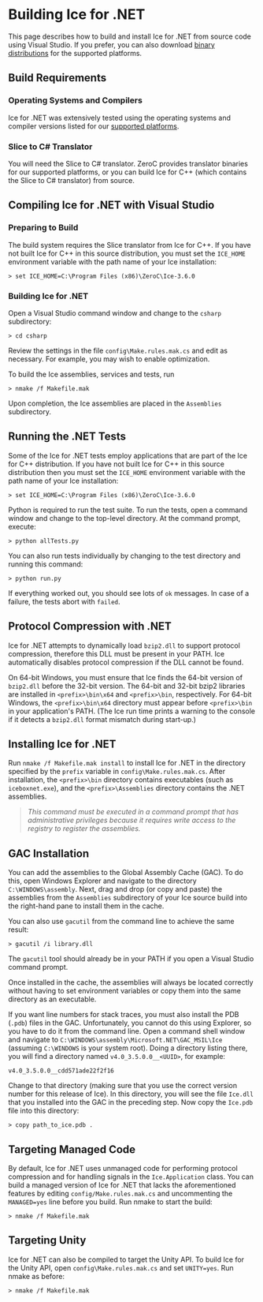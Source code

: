 # Building Ice for .NET

This page describes how to build and install Ice for .NET from source code using Visual Studio. If you prefer, you can also download [binary distributions](https://zeroc.com/download.html) for the supported platforms.

## Build Requirements

### Operating Systems and Compilers

Ice for .NET was extensively tested using the operating systems and compiler versions listed for our [supported platforms](https://zeroc.com/platforms_3_6_0.html).

### Slice to C# Translator

You will need the Slice to C# translator. ZeroC provides translator binaries for our supported platforms, or you can build Ice for C++ (which contains the Slice to C# translator) from source.
 
## Compiling Ice for .NET with Visual Studio

### Preparing to Build

The build system requires the Slice translator from Ice for C++. If you have not built Ice for C++ in this source distribution, you must set the ```ICE_HOME``` environment variable with the path name of your Ice installation:

    > set ICE_HOME=C:\Program Files (x86)\ZeroC\Ice-3.6.0

### Building Ice for .NET

Open a Visual Studio command window and change to the ```csharp``` subdirectory:

    > cd csharp

Review the settings in the file ```config\Make.rules.mak.cs``` and edit as necessary. For example, you may wish to enable optimization.

To build the Ice assemblies, services and tests, run

    > nmake /f Makefile.mak

Upon completion, the Ice assemblies are placed in the ```Assemblies``` subdirectory.

## Running the .NET Tests

Some of the Ice for .NET tests employ applications that are part of the Ice for C++ distribution. If you have not built Ice for C++ in this source distribution then you must set the ```ICE_HOME``` environment variable with the path name of your Ice installation:

    > set ICE_HOME=C:\Program Files (x86)\ZeroC\Ice-3.6.0

Python is required to run the test suite. To run the tests, open a command window and change to the top-level directory. At the command prompt, execute:

    > python allTests.py

You can also run tests individually by changing to the test directory and running this command:

    > python run.py

If everything worked out, you should see lots of ```ok``` messages. In case of a failure, the tests abort with ```failed```.

## Protocol Compression with .NET

Ice for .NET attempts to dynamically load ```bzip2.dll``` to support protocol compression, therefore this DLL must be present in your PATH. Ice automatically disables protocol compression if the DLL cannot be found.

On 64-bit Windows, you must ensure that Ice finds the 64-bit version of ```bzip2.dll``` before the 32-bit version. The 64-bit and 32-bit bzip2 libraries are installed in ```<prefix>\bin\x64``` and ```<prefix>\bin```, respectively. For 64-bit Windows, the ```<prefix>\bin\x64``` directory must appear before ```<prefix>\bin``` in your application's PATH. (The Ice run time prints a warning to the console if it detects a ```bzip2.dll``` format mismatch during start-up.)

## Installing Ice for .NET

Run ```nmake /f Makefile.mak install``` to install Ice for .NET in the directory specified by the ```prefix``` variable in ```config\Make.rules.mak.cs```. After installation, the ```<prefix>\bin``` directory contains executables (such as ```iceboxnet.exe```), and the ```<prefix>\Assemblies``` directory contains the .NET assemblies.

> *This command must be executed in a command prompt that has administrative privileges because it requires write access to the registry to register the assemblies.*

## GAC Installation

You can add the assemblies to the Global Assembly Cache (GAC). To do this, open Windows Explorer and navigate to the directory ```C:\WINDOWS\assembly```. Next, drag and drop (or copy and paste) the assemblies from the ```Assemblies``` subdirectory of your Ice source build into the right-hand pane to install them in the cache.

You can also use ```gacutil``` from the command line to achieve the same result:

    > gacutil /i library.dll

The ```gacutil``` tool should already be in your PATH if you open a Visual Studio command prompt.

Once installed in the cache, the assemblies will always be located correctly without having to set environment variables or copy them into the same directory as an executable.

If you want line numbers for stack traces, you must also install the PDB (```.pdb```) files in the GAC. Unfortunately, you cannot do this using Explorer, so you have to do it from the command line. Open a command shell window and navigate to ```C:\WINDOWS\assembly\Microsoft.NET\GAC_MSIL\Ice``` (assuming ```C:\WINDOWS``` is your system root). Doing a directory listing there, you will find a directory named ```v4.0_3.5.0.0__<UUID>```, for example:

    v4.0_3.5.0.0__cdd571ade22f2f16

Change to that directory (making sure that you use the correct version number for this release of Ice). In this directory, you will see the file ```Ice.dll``` that you installed into the GAC in the preceding step. Now copy the ```Ice.pdb``` file into this directory:

    > copy path_to_ice.pdb .

## Targeting Managed Code

By default, Ice for .NET uses unmanaged code for performing protocol compression and for handling signals in the ```Ice.Application``` class. You can build a managed version of Ice for .NET that lacks the aforementioned features by editing ```config/Make.rules.mak.cs``` and uncommenting the ```MANAGED=yes``` line before you build. Run nmake to start the build:

    > nmake /f Makefile.mak

## Targeting Unity

Ice for .NET can also be compiled to target the Unity API. To build Ice for the Unity API, open ```config\Make.rules.mak.cs``` and set ```UNITY=yes```. Run nmake as before:

    > nmake /f Makefile.mak
